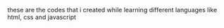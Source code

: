 these are the codes that i created while learning different languages like html, css and javascript 
